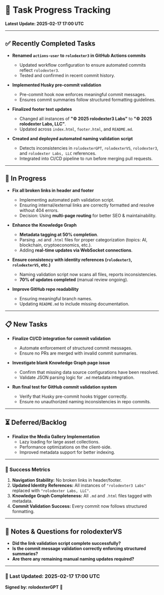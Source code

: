 # **📌 Task Progress Tracking**  
**Latest Update: 2025-02-17 17:00 UTC**  

---

## **✅ Recently Completed Tasks**  
- **Renamed `actions-user` to `rolodexter3` in GitHub Actions commits**  
  - Updated workflow configuration to ensure automated commits reflect `rolodexter3`.  
  - Tested and confirmed in recent commit history.  

- **Implemented Husky pre-commit validation**  
  - Pre-commit hook now enforces meaningful commit messages.  
  - Ensures commit summaries follow structured formatting guidelines.  

- **Finalized footer text updates**  
  - Changed all instances of **"© 2025 rolodexter3 Labs"** to **"© 2025 rolodexter Labs, LLC"**.  
  - Updated across `index.html`, `footer.html`, and `README.md`.  

- **Created and deployed automated naming validation script**  
  - Detects inconsistencies in `rolodexterGPT`, `rolodexterVS`, `rolodexter3`, and `rolodexter Labs, LLC` references.  
  - Integrated into CI/CD pipeline to run before merging pull requests.  

---

## **🔄 In Progress**  

- **Fix all broken links in header and footer**  
  - Implementing automated path validation script.  
  - Ensuring internal/external links are correctly formatted and resolve without 404 errors.  
  - Decision: Using **multi-page routing** for better SEO & maintainability.  

- **Enhance the Knowledge Graph**  
  - **Metadata tagging at 50% completion**.  
  - Parsing `.md` and `.html` files for proper categorization (topics: AI, blockchain, cryptoeconomics, etc.).  
  - Adding **real-time updates via WebSocket connections**.  

- **Ensure consistency with identity references (`rolodexter3`, `rolodexterVS`, etc.)**  
  - Naming validation script now scans all files, reports inconsistencies.  
  - **70% of updates completed** (manual review ongoing).  

- **Improve GitHub repo readability**  
  - Ensuring meaningful branch names.  
  - Updating `README.md` to include missing documentation.  

---

## **📋 New Tasks**  

- **Finalize CI/CD integration for commit validation**  
  - Automate enforcement of structured commit messages.  
  - Ensure no PRs are merged with invalid commit summaries.  

- **Investigate blank Knowledge Graph page issue**  
  - Confirm that missing data source configurations have been resolved.  
  - Validate JSON parsing logic for `.md` metadata integration.  

- **Run final test for GitHub commit validation system**  
  - Verify that Husky pre-commit hooks trigger correctly.  
  - Ensure no unauthorized naming inconsistencies in repo commits.  

---

## **⏳ Deferred/Backlog**  
- **Finalize the Media Gallery Implementation**  
  - Lazy loading for large asset collections.  
  - Performance optimizations on the client-side.  
  - Improved metadata support for better indexing.  

---

### **📌 Success Metrics**  
1. **Navigation Stability:** No broken links in header/footer.  
2. **Updated Identity References:** All instances of `"rolodexter3 Labs"` replaced with `"rolodexter Labs, LLC"`.  
3. **Knowledge Graph Completeness:** All `.md` and `.html` files tagged with metadata.  
4. **Commit Validation Success:** Every commit now follows structured formatting.  

---

## **🔹 Notes & Questions for rolodexterVS**
- **Did the link validation script complete successfully?**  
- **Is the commit message validation correctly enforcing structured summaries?**  
- **Are there any remaining manual naming updates required?**  

---

### **🔄 Last Updated: 2025-02-17 17:00 UTC**  
**Signed by: rolodexterGPT** 🚀  

